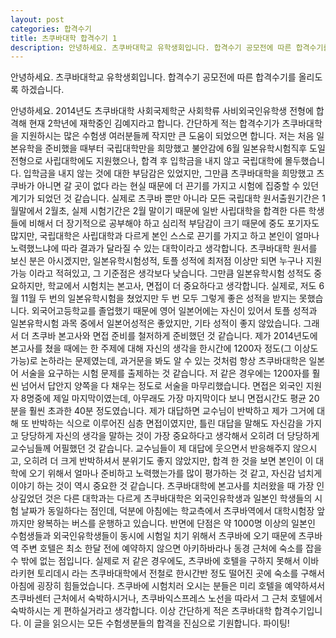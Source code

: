 ```yaml
---
layout: post
categories: 합격수기
title: 츠쿠바대학 합격수기 1
description: 안녕하세요. 츠쿠바대학교 유학생회입니다. 합격수기 공모전에 따른 합격수기를 올리도록 하겠습니다.
---
```


안녕하세요. 츠쿠바대학교 유학생회입니다.
합격수기 공모전에 따른 합격수기를 올리도록 하겠습니다.

안녕하세요. 2014년도 츠쿠바대학 사회국제학군 사회학류 사비외국인유학생 전형에 합격해 현재 2학년에 재학중인 김예지라고 합니다. 간단하게 적는 합격수기가 츠쿠바대학을 지원하시는 많은 수험생 여러분들께 작지만 큰 도움이 되었으면 합니다. 
저는 처음 일본유학을 준비했을 때부터 국립대학만을 희망했고 불안감에 6월 일본유학시험직후 도일전형으로 사립대학에도 지원했으나, 합격 후 입학금을 내지 않고 국립대학에 몰두했습니다. 입학금을 내지 않는 것에 대한 부담감은 있었지만, 그만큼 츠쿠바대학을 희망했고 츠쿠바가 아니면 갈 곳이 없다 라는 현실 때문에 더 끈기를 가지고 시험에 집중할 수 있던 계기가 되었던 것 같습니다. 실제로 츠쿠바 뿐만 아니라 모든 국립대학 원서출원기간은 1월말에서 2월초, 실제 시험기간은 2월 말이기 때문에 일반 사립대학을 합격한 다른 학생들에 비해서 더 장기적으로 공부해야 하고 심리적 부담감이 크기 때문에 중도 포기자도 많지만, 국립대학은 사립대학과 다르게 본인 스스로 끈기를 가지고 하고 본인이 얼마나 노력했느냐에 따라 결과가 달라질 수 있는 대학이라고 생각합니다. 
츠쿠바대학 원서를 보신 분은 아시겠지만, 일본유학시험성적, 토플 성적에 최저점 이상만 되면 누구나 지원가능 이라고 적혀있고, 그 기준점은 생각보다 낮습니다. 그만큼 일본유학시험 성적도 중요하지만, 학교에서 시험치는 본고사, 면접이 더 중요하다고 생각합니다. 실제로, 저도 6월 11월 두 번의 일본유학시험을 쳤었지만 두 번 모두 그렇게 좋은 성적을 받지는 못했습니다. 외국어고등학교를 졸업했기 때문에 영어 일본어에는 자신이 있어서 토플 성적과 일본유학시험 과목 중에서 일본어성적은 좋았지만, 기타 성적이 좋지 않았습니다. 그래서 더 츠쿠바 본고사와 면접 준비를 철저하게 준비했던 것 같습니다. 
제가 2014년도에 본고사를 쳤을 때에는 한 주제에 대해 자신의 생각을 한시간에 1200자 정도(그 이상도 가능)로 논하라는 문제였는데, 과거문을 봐도 알 수 있는 것처럼 항상 츠쿠바대학은 일본어 서술을 요구하는 시험 문제를 출제하는 것 같습니다. 저 같은 경우에는 1200자를 훨씬 넘어서 답안지 양쪽을 다 채우는 정도로 서술을 마무리했습니다. 면접은 외국인 지원자 8명중에 제일 마지막이였는데, 아무래도 가장 마지막이다 보니 면접시간도 평균 20분을 훨씬 초과한 40분 정도였습니다. 제가 대답하면 교수님이 반박하고 제가 그거에 대해 또 반박하는 식으로 이루어진 심층 면접이였지만, 틀린 대답을 말해도 자신감을 가지고 당당하게 자신의 생각을 말하는 것이 가장 중요하다고 생각해서 오히려 더 당당하게 교수님들께 어필했던 것 같습니다. 교수님들이 제 대답에 웃으면서 반응해주지 않으시고, 오히려 더 크게 반박하셔서 분위기도 좋지 않았지만, 합격 한 것을 보면 본인이 이 대학에 오기 위해서 얼마나 준비하고 노력했는가를 많이 평가하는 것 같고, 자신감 넘치게 이야기 하는 것이 역시 중요한 것 같습니다. 
츠쿠바대학에 본고사를 치러왔을 때 가장 인상깊었던 것은 다른 대학과는 다르게 츠쿠바대학은 외국인유학생과 일본인 학생들의 시험 날짜가 동일하다는 점인데, 덕분에 아침에는 학교측에서 츠쿠바역에서 대학시험장 앞까지만 왕복하는 버스를 운행하고 있습니다. 반면에 단점은 약 1000명 이상의 일본인 수험생들과 외국인유학생들이 동시에 시험일 치기 위해서 츠쿠바에 오기 때문에 츠쿠바역 주변 호텔은 최소 한달 전에 예약하지 않으면 아키하바라나 동경 근처에 숙소를 잡을 수 밖에 없는 점입니다. 실제로 저 같은 경우에도, 츠쿠바에 호텔을 구하지 못해서 이바라키현 토리데시 라는 츠쿠바대학에서 전철로 한시간반 정도 떨어진 곳에 숙소를 구해서 아침에 굉장히 힘들었습니다. 츠쿠바에 시험치러 오시는 분들은 미리 호텔을 예약하셔서 츠쿠바센터 근처에서 숙박하시거나, 츠쿠바익스프레스 노선을 따라서 그 근처 호텔에서 숙박하시는 게 편하실거라고 생각합니다. 
이상 간단하게 적은 츠쿠바대학 합격수기입니다. 이 글을 읽으시는 모든 수험생분들의 합격을 진심으로 기원합니다. 파이팅! 